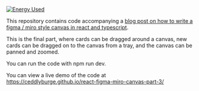 [![Energy Used](https://api.green-coding.io/v1/ci/badge/get?repo=ceddlyburge/react-figma-miro-canvas-part-3&amp;branch=5/merge&amp;workflow=121699500)](https://metrics.green-coding.io/ci.html?repo=ceddlyburge%2Freact-figma-miro-canvas-part-3&branch=5%2Fmerge&workflow=121699500)

This repository contains code accompanying a [blog post on how to write a figma / miro style canvas in react and typescript](https://www.freecodecamp.org/news/how-to-create-a-figma-miro-style-canvas-with-react-and-typescript/).

This is the final part, where cards can be dragged around a canvas, new cards can be dragged on to the canvas from a tray, and the canvas can be panned and zoomed.

You can run the code with npm run dev.

You can view a live demo of the code at https://ceddlyburge.github.io/react-figma-miro-canvas-part-3/
